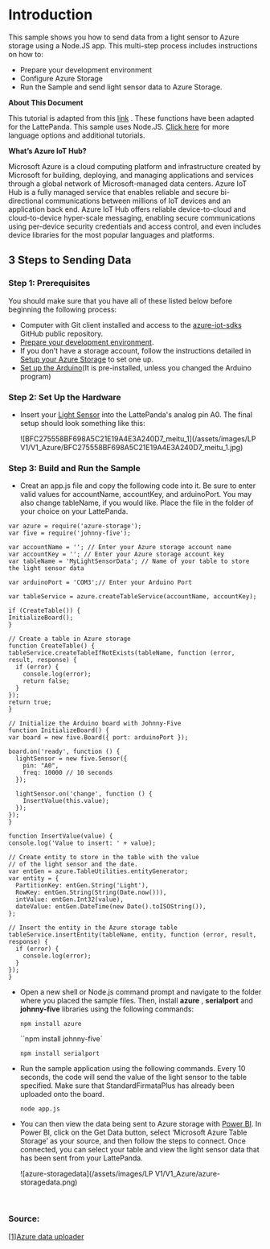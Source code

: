 # Introduction

This sample shows you how to send data from a light sensor to Azure storage using a Node.JS app. This multi-step process includes instructions on how to:

- Prepare your development environment
- Configure Azure Storage
- Run the Sample and send light sensor data to Azure Storage.



**About This Document** 

This tutorial is adapted from this [link](https://github.com/Azure/azure-iot-sdks) . These functions have been adapted for the LattePanda. This sample uses Node.JS. [Click here](https://github.com/Azure/azure-iot-sdks) for more language options and additional tutorials.

**What’s Azure IoT Hub?** 

Microsoft Azure is a cloud computing platform and infrastructure created by Microsoft for building, deploying, and managing applications and services through a global network of Microsoft-managed data centers. Azure IoT Hub is a fully managed service that enables reliable and secure bi-directional communications between millions of IoT devices and an application back end. Azure IoT Hub offers reliable device-to-cloud and cloud-to-device hyper-scale messaging, enabling secure communications using per-device security credentials and access control, and even includes device libraries for the most popular languages and platforms.

## 3 Steps to Sending Data

### Step 1: Prerequisites

You should make sure that you have all of these listed below before beginning the following process:

- Computer with Git client installed and access to the [azure-iot-sdks](https://github.com/Azure/azure-iot-sdks) GitHub public repository.
- [Prepare your development environment](http://www.lattepanda.com/docs/#Prepare_your_development_environment).
- If you don’t have a storage account, follow the instructions detailed in [Setup your Azure Storage](https://azure.microsoft.com/en-us/documentation/articles/storage-create-storage-account/#create-a-storage-account) to set one up.
- [Set up the Arduino](https://docs.lattepanda.com/content/1st_edition/vs_programming/#step-2-set-up-the-arduino)(It is pre-installed, unless you changed the Arduino program)

### Step 2: Set Up the Hardware

- Insert your [Light Sensor](https://www.dfrobot.com/index.php?route=product/product&search=SEN0043&description=true&product_id=274) into the LattePanda's analog pin A0. The final setup should look something like this: 

  ![BFC275558BF698A5C21E19A4E3A240D7_meitu_1](/assets/images/LP V1/V1_Azure/BFC275558BF698A5C21E19A4E3A240D7_meitu_1.jpg)

### Step 3: Build and Run the Sample

- Creat an app.js file and copy the following code into it. Be sure to enter valid values for accountName, accountKey, and arduinoPort. You may also change tableName, if you would like. Place the file in the folder of your choice on your LattePanda.


```
var azure = require('azure-storage');
var five = require('johnny-five');

var accountName = ''; // Enter your Azure storage account name
var accountKey = ''; // Enter your Azure storage account key
var tableName = 'MyLightSensorData'; // Name of your table to store the light sensor data

var arduinoPort = 'COM3';// Enter your Arduino Port

var tableService = azure.createTableService(accountName, accountKey);

if (CreateTable()) {
InitializeBoard();
}

// Create a table in Azure storage
function CreateTable() {
tableService.createTableIfNotExists(tableName, function (error, result, response) {
  if (error) {
    console.log(error);
    return false;
  }
});
return true;
}

// Initialize the Arduino board with Johnny-Five
function InitializeBoard() {
var board = new five.Board({ port: arduinoPort });

board.on('ready', function () {
  lightSensor = new five.Sensor({
    pin: "A0",
    freq: 10000 // 10 seconds
  });

  lightSensor.on('change', function () {
    InsertValue(this.value);
  });
});
}

function InsertValue(value) {
console.log('Value to insert: ' + value);

// Create entity to store in the table with the value
// of the light sensor and the date.
var entGen = azure.TableUtilities.entityGenerator;
var entity = {
  PartitionKey: entGen.String('Light'),
  RowKey: entGen.String(String(Date.now())),
  intValue: entGen.Int32(value),
  dateValue: entGen.DateTime(new Date().toISOString()),
};

// Insert the entity in the Azure storage table
tableService.insertEntity(tableName, entity, function (error, result, response) {
  if (error) {
    console.log(error);
  }
});
}
```
- Open a new shell or Node.js command prompt and navigate to the folder where you placed the sample files. Then, install **azure** , **serialport** and **johnny-five** libraries using the following commands:

  `npm install azure`

  ``npm install johnny-five`

  `npm install serialport`


- Run the sample application using the following commands. Every 10 seconds, the code will send the value of the light sensor to the table specified. Make sure that StandardFirmataPlus has already been uploaded onto the board.

  `node app.js`


- You can then view the data being sent to Azure storage with [Power BI](https://powerbi.microsoft.com/en-us/). In Power BI, click on the Get Data button, select ‘Microsoft Azure Table Storage’ as your source, and then follow the steps to connect. Once connected, you can select your table and view the light sensor data that has been sent from your LattePanda.

  ![azure-storagedata](/assets/images/LP V1/V1_Azure/azure-storagedata.png)

  ​


### Source:

[[1]Azure data uploader](https://developer.microsoft.com/en-us/windows/iot/samples/azuredatauploader)
